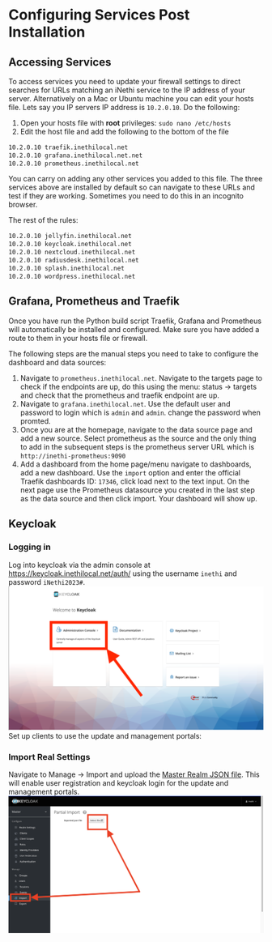 # Configuring Services Post Installation
## Accessing Services
To access services you need to update your firewall settings to direct searches for URLs matching an iNethi service to 
the IP address of your server. Alternatively on a Mac or Ubuntu machine you can edit your hosts file. Lets say you IP 
servers IP address is `10.2.0.10`. Do the following:
1. Open your hosts file with **root** privileges: `sudo nano /etc/hosts`
2. Edit the host file and add the following to the bottom of the file
```
10.2.0.10 traefik.inethilocal.net
10.2.0.10 grafana.inethilocal.net.net
10.2.0.10 prometheus.inethilocal.net
```
You can carry on adding any other services you added to this file. The three services above are installed by default so 
can navigate to these URLs and test if they are working. Sometimes you need to do this in an incognito browser.

The rest of the rules:
```
10.2.0.10 jellyfin.inethilocal.net
10.2.0.10 keycloak.inethilocal.net
10.2.0.10 nextcloud.inethilocal.net
10.2.0.10 radiusdesk.inethilocal.net
10.2.0.10 splash.inethilocal.net
10.2.0.10 wordpress.inethilocal.net

```
## Grafana, Prometheus and Traefik
Once you have run the Python build script Traefik, Grafana and Prometheus will automatically be installed and 
configured. Make sure you have added a route to them in your hosts file or firewall.

The following steps are the manual steps you need to take to configure the dashboard and data sources:
1. Navigate to `prometheus.inethilocal.net`. Navigate to the targets page to check if the endpoints are up, do this
using the menu: status -> targets and check that the prometheus and traefik endpoint are up.
2. Navigate to `grafana.inethilocal.net`. Use the default user and password to login which is `admin` and `admin`.
change the password when promted. 
3. Once you are at the homepage, navigate to the data source page and add a new source.
Select prometheus as the source and the only thing to add in the subsequent steps is the prometheus server URL which is
`http://inethi-prometheus:9090`
4. Add a dashboard from the home page/menu navigate to dashboards, add a new dashboard. Use the `import` option and
enter the official Traefik dashboards ID: `17346`, click load next to the text input. On the next page use the 
Prometheus datasource you created in the last step as the data source and then click import. Your dashboard will show 
up.

## Keycloak
### Logging in
Log into keycloak via the admin console at https://keycloak.inethilocal.net/auth/ using the username `inethi` and 
password `iNethi2023#`.
![Screenshot showing location of admin console](./keycloak/screenshots/login-admin.png)
Set up clients to use the update and management portals:
### Import Real Settings
Navigate to Manage -> Import and upload the [Master Realm JSON file](./keycloak/master-realm.json). This will enable
user registration and keycloak login for the update and management portals.
![Screenshot showing location of import](./keycloak/screenshots/realm-import.png)